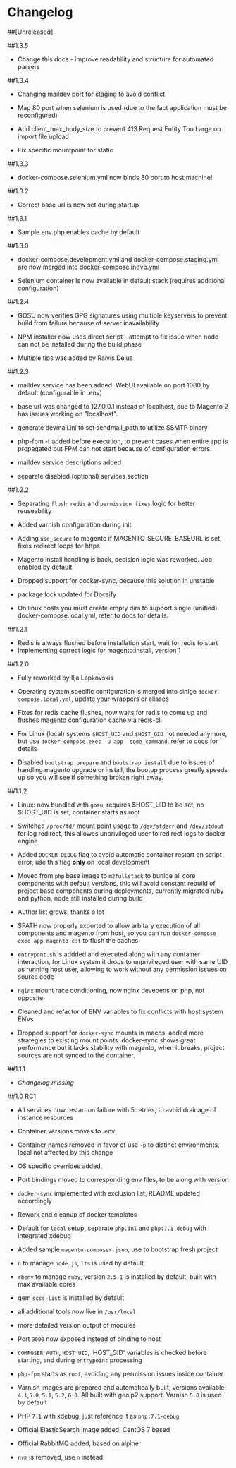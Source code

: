 # Changelog

##[Unreleased]

##1.3.5
* Change this docs - improve readability and structure for automated parsers

##1.3.4
* Changing maildev port for staging to avoid conflict

* Map 80 port when selenium is used (due to the fact application must be reconfigured)

* Add client_max_body_size to prevent 413 Request Entity Too Large on import file upload

* Fix specific mountpoint for static

##1.3.3
* docker-compose.selenium.yml now binds 80 port to host machine!

##1.3.2
* Correct base url is now set during startup

##1.3.1
* Sample env.php enables cache by default

##1.3.0
* docker-compose.development.yml and docker-compose.staging.yml are now merged into docker-compose.indvp.yml

* Selenium container is now available in default stack (requires additional configuration)

##1.2.4
* GOSU now verifies GPG signatures using multiple keyservers to prevent build from failure because of server
inavailability

* NPM installer now uses direct script - attempt to fix issue when node can not be installed during the build phase

* Multiple tips was added by Raivis Dejus

##1.2.3
* maildev service has been added. WebUI available on port 1080 by default (configurable in .env)

* base url was changed to 127.0.0.1 instead of localhost, due to Magento 2 has issues working on "localhost".

* generate devmail.ini to set sendmail_path to utilize SSMTP binary

* php-fpm -t added before execution, to prevent cases when entire app is propagated but FPM can not start because of 
configuration errors.

* maildev service descriptions added

* separate disabled (optional) services section

##1.2.2
*   Separating `flush redis` and `permission fixes` logic for better reuseability

*   Added varnish configuration during init

*   Adding `use_secure` to magento if MAGENTO_SECURE_BASEURL is set, fixes redirect loops for https

*   Magento install handling is back, decision logic was reworked. Job enabled by default.

*   Dropped support for docker-sync, because this solution in unstable

*   package.lock updated for Docsify

*   On linux hosts you must create empty dirs to support single (unified) docker-compose.local.yml, refer to docs for
 details.

##1.2.1
*   Redis is always flushed before installation start, wait for redis to start
*   Implementing correct logic for magento:install, version 1

##1.2.0
*   Fully reworked by Ilja Lapkovskis

*   Operating system specific configuration is merged into sinlge `docker-compose.local.yml`, update your wrappers or
 aliases
*   Fixes for redis cache flushes, now waits for redis to come up and flushes magento configuration cache via redis-cli

*   For Linux (local) systems `$HOST_UID` and `$HOST_GID` not needed anymore, but use `docker-compose exec -u app 
some_command`, refer to docs for details
*   Disabled `bootstrap prepare` and `bootstrap install` due to issues of handling magento upgrade or install, the 
bootup process greatly speeds up so you will see if something broken right away.

##1.1.2
*   Linux: now bundled with `gosu`, requires $HOST_UID to be set, no $HOST_UID is set, container starts as root

*   Switched `/proc/fd/` mount point usage to `/dev/stderr` and `/dev/stdout` for log redirect, this allowes 
unprivileged user to redirect logs to docker engine

*   Added `DOCKER_DEBUG` flag to avoid automatic container restart on script error, use this flag **only** on local 
development

*   Moved from `php` base image to `m2fullstack` to bunlde all core components with default versions, this will avoid
 constant rebuild of project base components during deployments, currently migrated ruby and python, node still installed during build
 
*   Author list grows, thanks a lot

*   $PATH now properly exported to allow arbitary execution of all components and magento from host, so you can run 
`docker-compose exec app magento c:f` to flush the caches

*   `entrypont.sh` is addded and executed along with any container interaction, for Linux system it drops to 
unprivileged user with same UID as running host user, allowing to work without any permission issues on source code

*   `nginx` mount race conditioning, now nginx devepens on php, not opposite

*   Cleaned and refactor of ENV variables to fix conflicts with host system ENVs

*   Dropped support for `docker-sync` mounts in macos, added more strategies to existing mount points. docker-sync 
shows great performance but it lacks stability with magento, when it breaks, project sources are not synced to the container.

##1.1.1

* _Changelog missing_

##1.0 RC1

*   All services now restart on failure with 5 retries, to avoid drainage of instance resources

*   Container versions moves to .env

*   Container names removed in favor of use `-p` to distinct environments, local not affected by this change

*   OS specific overrides added,

*   Port bindings moved to corresponding env files, to be along with version

*   `docker-sync` implemented with exclusion list, README updated accordingly

*   Rework and cleanup of docker templates

*   Default for `local` setup, separate `php.ini` and `php:7.1-debug` with integrated xdebug

*   Added sample `magento-composer.json`, use to bootstrap fresh project

*   `n` to manage `node.js`, `lts` is used by default

*   `rbenv` to manage `ruby`, version `2.5.1` is installed by default, built with max available cores

*   gem `scss-list` is installed by default

*   all additional tools now live in `/usr/local`

*   more detailed version output of modules

*   Port `9000` now exposed instead of binding to host

*   `COMPOSER_AUTH`, `HOST_UID`, 'HOST_GID'  variables is checked before starting, and during `entrypoint` processing

*   `php-fpm` starts as `root`, avoiding any permission issues inside container

*   Varnish images are prepared and automatically built, versions available: `4.1`,`5.0`, `5.1`, `5.2`, `6.0`. All 
built with geoip2 support. Varnish `5.0` is used by default

*   PHP `7.1` with xdebug, just reference it as `php:7.1-debug`

*   Official ElasticSearch image added, CentOS 7 based

*   Official RabbitMQ added, based on alpine

*   `nvm` is removed, use `n` instead
